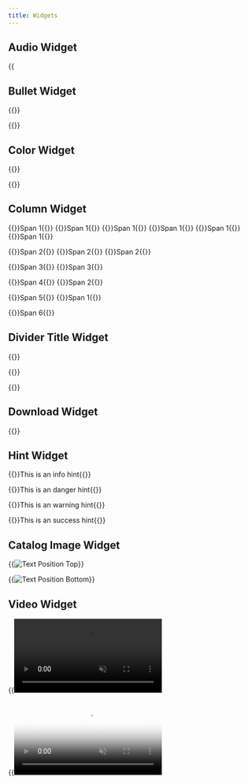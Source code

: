 ```yaml
---
title: Widgets
---
```


## Audio Widget

{{<audio src="https://samplelib.com/lib/preview/mp3/sample-6s.mp3" title="6-second synth melody" span="3">}}

## Bullet Widget

{{<bullet type="do" leadingText="Do:" text="example bullet text">}}

{{<bullet type="dont" leadingText="Dont:" text="example bullet text">}}

## Color Widget

{{<color name="Theme Primary Color" span="3" hex="#003b5c" rgb="0, 59, 92" pantone="302 C" cmyk="100%, 36%, 0%, 64%" mui="">}}

{{<color name="Theme Secondary Color" span="3" hex="#C6007E" rgb="198, 0, 126" pantone="233 C" cmyk="0%, 100%, 36%, 22%" mui="">}}

## Column Widget

{{<column span="1" color="#999" align="center">}}Span 1{{</column>}}
{{<column span="1" color="#999" align="center">}}Span 1{{</column>}}
{{<column span="1" color="#999" align="center">}}Span 1{{</column>}}
{{<column span="1" color="#999" align="center">}}Span 1{{</column>}}
{{<column span="1" color="#999" align="center">}}Span 1{{</column>}}
{{<column span="1" color="#999" align="center">}}Span 1{{</column>}}

{{<column span="2" color="#999" align="center">}}Span 2{{</column>}}
{{<column span="2" color="#999" align="center">}}Span 2{{</column>}}
{{<column span="2" color="#999" align="center">}}Span 2{{</column>}}

{{<column span="3" color="#999" align="center">}}Span 3{{</column>}}
{{<column span="3" color="#999" align="center">}}Span 3{{</column>}}

{{<column span="4" color="#999" align="center">}}Span 4{{</column>}}
{{<column span="2" color="#999" align="center">}}Span 2{{</column>}}

{{<column span="5" color="#999" align="center">}}Span 5{{</column>}}
{{<column span="1" color="#999" align="center">}}Span 1{{</column>}}

{{<column span="6" color="#999" align="center">}}Span 6{{</column>}}

## Divider Title Widget

{{<divider-title title="No alignment set defaults to left">}}

{{<divider-title title="Aligned to center" align="center">}}

{{<divider-title title="Aligned to right" align="right">}}

## Download Widget

{{<download title="Hugo Catalog Logos" span="3" url="/static/downloads/hugo-catalog-logos.zip" subtitle="">}}

## Hint Widget

{{<hint type="info" span="6">}}This is an info hint{{</hint>}}

{{<hint type="danger" span="6">}}This is an danger hint{{</hint>}}

{{<hint type="warning" span="6">}}This is an warning hint{{</hint>}}

{{<hint type="success" span="6">}}This is an success hint{{</hint>}}

## Catalog Image Widget

{{<image src="/images/hugo-catalog-logo.svg" span="6" title="Text Position Top" description="places the images title and description above it." text_position="top">}}

{{<image src="/images/hugo-catalog-logo.svg" span="6" title="Text Position Bottom" description="places the images title and description below it." text_position="bottom">}}

## Video Widget

{{<video src="/static/images/download-demo.mp4" span="6" autoplay="false" muted="true" loop="false" poster="">}}

{{<video src="/static/images/download-demo.mp4" span="6" autoplay="false" muted="true" loop="false" poster="/static/images/github-decap-login.png">}}
